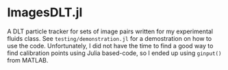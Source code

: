 # ImagesDLT.jl
A DLT particle tracker for sets of image pairs written for my experimental fluids class. See `testing/demonstration.jl` for a demostration on how to use the code. Unfortunately, I did not have the time to find a good way to find calibration points using Julia based-code, so I ended up using `ginput()` from MATLAB. 
